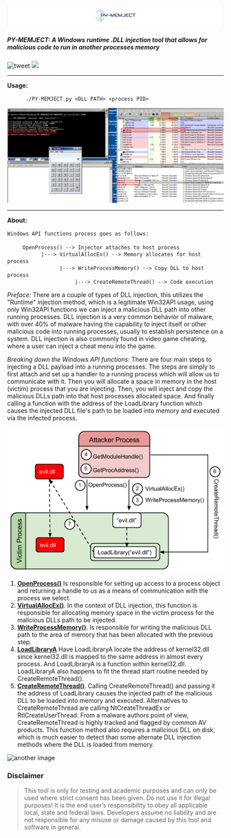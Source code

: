 ![logo](images/pylogo.png)
##### PY-MEMJECT: A Windows runtime .DLL injection tool that allows for malicious code to run in another processes memory
![tweet](https://img.shields.io/twitter/url?url=https%3A%2F%2Fgithub.com%2FSHADEGREEN%2FPY-MEMJECT%2Ftree%2Fmaster)
[![](https://img.shields.io/badge/python-3-yellow.svg?style=flat-square&logo=python&logoColor=white)](https://www.python.org/)

----

**Usage:**
```
      ./PY-MEMJECT.py <DLL PATH> <process PID>
```

![pops calculator](images/success.png)

----

**About:**
```
Windows API functions process goes as follows:

     OpenProcess() --> Injector attaches to host process
           |---> VirtualAllocEx() --> Memory allocates for host process
                 |---> WriteProcessMemory() --> Copy DLL to host process
                      |---> CreateRemoteThread() --> Code execution

```

*Preface:* There are a couple of types of DLL injection, this utilizes the "Runtime" injection method, which is a legitimate Win32API usage, using only Win32API functions we can inject a malicious DLL path into other running processes. DLL injection is a very common behavior of malware, with over 40% of malware having the capability to inject itself or other malicious code into running processes, usually to establish persistence on a system. DLL injection is also commonly found in video game cheating, where a user can inject a cheat menu into the game.

*Breaking down the Windows API functions:* There are four main steps to injecting a DLL payload into a running processes. The steps are simply to first attach and set up a handler to a running process which will allow us to communicate with it. Then you will allocate a space in memory in the host (victim) process that you are injecting. Then, you will inject and copy the malicious DLLs path into that host processes allocated space. And finally calling a function with the address of the LoadLibrary function which causes the injected DLL file's path to be loaded into memory and executed via the infected process.

![image of process](images/Dll-injection-createremotethread.png)

   1. [**OpenProcess()**](https://docs.microsoft.com/en-us/windows/win32/api/processthreadsapi/nf-processthreadsapi-openprocess) Is responsible for setting up access to a process object and returning a handle to us as a means of communication with the process we select.
   2. [ **VirtualAllocEx()**](https://docs.microsoft.com/en-us/windows/win32/api/memoryapi/nf-memoryapi-virtualallocex). In the context of DLL injection, this function is responsible for allocating memory space in the victim process for the malicious DLLs path to be injected. 
   3. [**WriteProcessMemory()**](https://docs.microsoft.com/en-us/windows/win32/api/memoryapi/nf-memoryapi-writeprocessmemory). Is responsible for writing the malicious DLL path to the area of memory that has been allocated with the previous step. 
   4. [**LoadLibraryA**](https://docs.microsoft.com/en-us/windows/win32/api/libloaderapi/nf-libloaderapi-loadlibrarya) Have LoadLibraryA locate the address of kernel32.dll since kernel32.dll is mapped to the same address in almost every process. And LoadLibraryA is a function within kernel32.dll. LoadLibraryA also happens to fit the thread start routine needed by CreateRemoteThread().
   5. [**CreateRemoteThread()**](https://docs.microsoft.com/en-us/windows/win32/api/processthreadsapi/nf-processthreadsapi-createremotethread). Calling CreateRemoteThread() and passing it the address of LoadLibrary causes the injected path of the malicious DLL to be loaded into memory and executed. Alternatives to CreateRemoteThread are calling NtCreateThreadEx or RtlCreateUserThread. From a malware authors point of view, CreateRemoteThread is highly tracked and flagged by common AV products. This function method also requires a malicious DLL on disk, which is much easier to detect than some alternate DLL injection methods where the DLL is loaded from memory.

![another image](http://1.bp.blogspot.com/-NQx0mo7wOnw/UOr00ZmbtXI/AAAAAAAABag/oGjHH1YlttM/s1600/DLL%2BInjection-Functions.png)

### Disclaimer
>This tool is only for testing and academic purposes and can only be used where strict consent has been given. Do not use it for illegal purposes! It is the end user’s responsibility to obey all applicable local, state and federal laws. Developers assume no liability and are not responsible for any misuse or damage caused by this tool and software in general.

